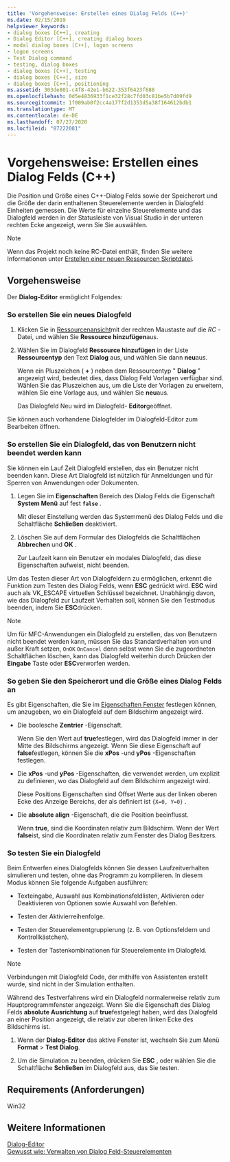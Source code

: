 ```yaml
---
title: 'Vorgehensweise: Erstellen eines Dialog Felds (C++)'
ms.date: 02/15/2019
helpviewer_keywords:
- dialog boxes [C++], creating
- Dialog Editor [C++], creating dialog boxes
- modal dialog boxes [C++], logon screens
- logon screens
- Test Dialog command
- testing, dialog boxes
- dialog boxes [C++], testing
- dialog boxes [C++], size
- dialog boxes [C++], positioning
ms.assetid: 303de801-c4f8-42e1-b622-353f6423f688
ms.openlocfilehash: 0d5e4836933f1ce32f28c7fd03c81be5b7d09fd9
ms.sourcegitcommit: 1f009ab0f2cc4a177f2d1353d5a38f164612bdb1
ms.translationtype: MT
ms.contentlocale: de-DE
ms.lasthandoff: 07/27/2020
ms.locfileid: "87222081"
---
```

# <a name="how-to-create-a-dialog-box-c"></a>Vorgehensweise: Erstellen eines Dialog Felds (C++)

Die Position und Größe eines C++-Dialog Felds sowie der Speicherort und die Größe der darin enthaltenen Steuerelemente werden in Dialogfeld Einheiten gemessen. Die Werte für einzelne Steuerelemente und das Dialogfeld werden in der Statusleiste von Visual Studio in der unteren rechten Ecke angezeigt, wenn Sie Sie auswählen.

> [!NOTE]
> Wenn das Projekt noch keine RC-Datei enthält, finden Sie weitere Informationen unter [Erstellen einer neuen Ressourcen Skriptdatei](../windows/how-to-create-a-resource-script-file.md).

## <a name="how-to"></a>Vorgehensweise

Der **Dialog-Editor** ermöglicht Folgendes:

### <a name="to-create-a-new-dialog-box"></a>So erstellen Sie ein neues Dialogfeld

1. Klicken Sie in [Ressourcenansicht](how-to-create-a-resource-script-file.md#create-resources)mit der rechten Maustaste auf die *RC* -Datei, und wählen Sie **Ressource hinzufügen**aus.

1. Wählen Sie im Dialogfeld **Ressource hinzufügen** in der Liste **Ressourcentyp** den Text **Dialog** aus, und wählen Sie dann **neu**aus.

   Wenn ein Pluszeichen ( **+** ) neben dem Ressourcentyp " **Dialog** " angezeigt wird, bedeutet dies, dass Dialog Feld Vorlagen verfügbar sind. Wählen Sie das Pluszeichen aus, um die Liste der Vorlagen zu erweitern, wählen Sie eine Vorlage aus, und wählen Sie **neu**aus.

   Das Dialogfeld Neu wird im Dialogfeld- **Editor**geöffnet.

Sie können auch vorhandene Dialogfelder im Dialogfeld-Editor zum Bearbeiten öffnen.

### <a name="to-create-a-dialog-box-that-a-user-cant-exit"></a>So erstellen Sie ein Dialogfeld, das von Benutzern nicht beendet werden kann

Sie können ein Lauf Zeit Dialogfeld erstellen, das ein Benutzer nicht beenden kann. Diese Art Dialogfeld ist nützlich für Anmeldungen und für Sperren von Anwendungen oder Dokumenten.

1. Legen Sie im **Eigenschaften** Bereich des Dialog Felds die Eigenschaft **System Menü** auf fest **`false`** .

   Mit dieser Einstellung werden das Systemmenü des Dialog Felds und die Schaltfläche **Schließen** deaktiviert.

1. Löschen Sie auf dem Formular des Dialogfelds die Schaltflächen **Abbrechen** und **OK** .

   Zur Laufzeit kann ein Benutzer ein modales Dialogfeld, das diese Eigenschaften aufweist, nicht beenden.

Um das Testen dieser Art von Dialogfeldern zu ermöglichen, erkennt die Funktion zum Testen des Dialog Felds, wenn **ESC** gedrückt wird. **ESC** wird auch als VK_ESCAPE virtuellen Schlüssel bezeichnet. Unabhängig davon, wie das Dialogfeld zur Laufzeit Verhalten soll, können Sie den Testmodus beenden, indem Sie **ESC**drücken.

> [!NOTE]
> Um für MFC-Anwendungen ein Dialogfeld zu erstellen, das von Benutzern nicht beendet werden kann, müssen Sie das Standardverhalten von und außer Kraft setzen, `OnOK` `OnCancel` denn selbst wenn Sie die zugeordneten Schaltflächen löschen, kann das Dialogfeld weiterhin durch Drücken der **Eingabe** Taste oder **ESC**verworfen werden.

### <a name="to-specify-the-location-and-size-of-a-dialog-box"></a>So geben Sie den Speicherort und die Größe eines Dialog Felds an

Es gibt Eigenschaften, die Sie im [Eigenschaften Fenster](/visualstudio/ide/reference/properties-window) festlegen können, um anzugeben, wo ein Dialogfeld auf dem Bildschirm angezeigt wird.

- Die boolesche **Zentrier** -Eigenschaft.

   Wenn Sie den Wert auf **true**festlegen, wird das Dialogfeld immer in der Mitte des Bildschirms angezeigt. Wenn Sie diese Eigenschaft auf **false**festlegen, können Sie die **xPos** -und **yPos** -Eigenschaften festlegen.

- Die **xPos** -und **yPos** -Eigenschaften, die verwendet werden, um explizit zu definieren, wo das Dialogfeld auf dem Bildschirm angezeigt wird.

   Diese Positions Eigenschaften sind Offset Werte aus der linken oberen Ecke des Anzeige Bereichs, der als definiert ist `{X=0, Y=0}` .

- Die **absolute align** -Eigenschaft, die die Position beeinflusst.

   Wenn **true**, sind die Koordinaten relativ zum Bildschirm. Wenn der Wert **false**ist, sind die Koordinaten relativ zum Fenster des Dialog Besitzers.

### <a name="to-test-a-dialog-box"></a>So testen Sie ein Dialogfeld

Beim Entwerfen eines Dialogfelds können Sie dessen Laufzeitverhalten simulieren und testen, ohne das Programm zu kompilieren. In diesem Modus können Sie folgende Aufgaben ausführen:

- Texteingabe, Auswahl aus Kombinationsfeldlisten, Aktivieren oder Deaktivieren von Optionen sowie Auswahl von Befehlen.

- Testen der Aktivierreihenfolge.

- Testen der Steuerelementgruppierung (z. B. von Optionsfeldern und Kontrollkästchen).

- Testen der Tastenkombinationen für Steuerelemente im Dialogfeld.

> [!NOTE]
> Verbindungen mit Dialogfeld Code, der mithilfe von Assistenten erstellt wurde, sind nicht in der Simulation enthalten.

Während des Testverfahrens wird ein Dialogfeld normalerweise relativ zum Hauptprogrammfenster angezeigt. Wenn Sie die Eigenschaft des Dialog Felds **absolute Ausrichtung** auf **true**festgelegt haben, wird das Dialogfeld an einer Position angezeigt, die relativ zur oberen linken Ecke des Bildschirms ist.

1. Wenn der **Dialog-Editor** das aktive Fenster ist, wechseln Sie zum Menü **Format**  >  **Test Dialog**.

1. Um die Simulation zu beenden, drücken Sie **ESC** , oder wählen Sie die Schaltfläche **Schließen** im Dialogfeld aus, das Sie testen.

## <a name="requirements"></a>Requirements (Anforderungen)

Win32

## <a name="see-also"></a>Weitere Informationen

[Dialog-Editor](../windows/dialog-editor.md)<br/>
[Gewusst wie: Verwalten von Dialog Feld-Steuerelementen](../windows/controls-in-dialog-boxes.md)<br/>
